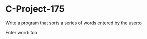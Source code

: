 # C-Project-175
Write a program that sorts a series of words entered by the user:o

Enter word: foo
